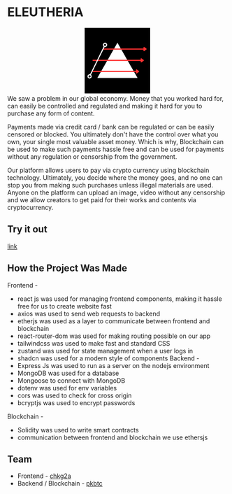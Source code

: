 # ELEUTHERIA
<div align="center">
  <img src="https://github.com/chkg2a/eleutheria/blob/main/frontend/public/logo.png" alt="My Image" width="150" height="150"/>
</div>
We saw a problem in our global economy. Money that you worked hard for, can easily be controlled and regulated and making it hard for you to purchase any form of content. 

Payments made via credit card / bank can be regulated or can be easily censored or blocked. You ultimately don't have the control over what you own, your single most valuable asset money. Which is why, Blockchain can be used to make such payments hassle free and can be used for payments without any regulation or censorship from the government.

Our platform allows users to pay via crypto currency using blockchain technology. Ultimately, you decide where the money goes, and no one can stop you from making such purchases unless illegal materials are used. Anyone on the platform can upload an image, video without any censorship and we allow creators to get paid for their works and contents via cryptocurrency.

## Try it out
[link]()

## How the Project Was Made
Frontend -
- react js was used for managing frontend components, making it hassle free for us to create website fast
- axios was used to send web requests to backend
- etherjs was used as a layer to communicate between frontend and blockchain
- react-router-dom was used for making routing possible on our app
- tailwindcss was used to make fast and standard CSS 
- zustand was used for state management when a user logs in
- shadcn was used for a modern style of components
Backend - 
- Express Js was used to run as a server on the nodejs environment
- MongoDB was used for a database
- Mongoose to connect with MongoDB
- dotenv was used for env variables
- cors was used to check for cross origin
- bcryptjs was used to encrypt passwords

Blockchain - 
- Solidity was used to write smart contracts
- communication between frontend and blockchain we use ethersjs

## Team
- Frontend - [ chkg2a ](https://github.com/chkg2a)
- Backend / Blockchain - [ pkbtc ](https://github.com/pkbtc)
